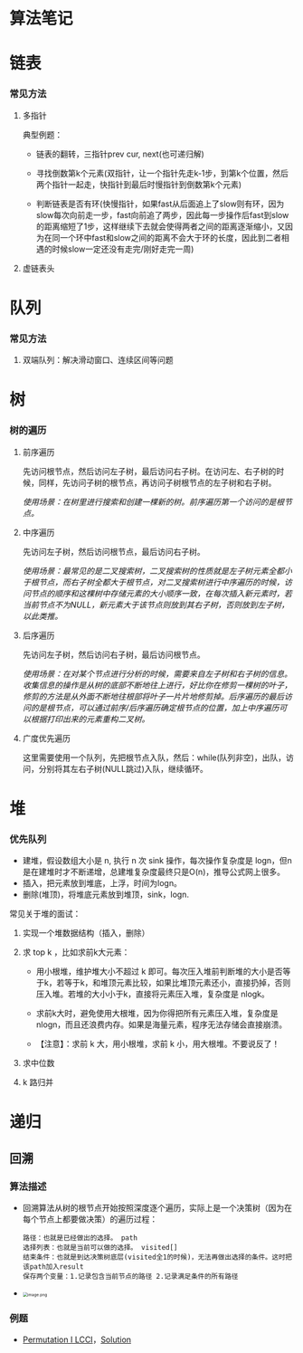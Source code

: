 # 算法笔记

# 链表

### 常见方法

1. 多指针

   典型例题：

   - 链表的翻转，三指针prev cur, next(也可递归解)

   - 寻找倒数第k个元素(双指针，让一个指针先走k-1步，到第k个位置，然后两个指针一起走，快指针到最后时慢指针到倒数第k个元素)
   - 判断链表是否有环(快慢指针，如果fast从后面追上了slow则有环，因为slow每次向前走一步，fast向前追了两步，因此每一步操作后fast到slow的距离缩短了1步，这样继续下去就会使得两者之间的距离逐渐缩小，又因为在同一个环中fast和slow之间的距离不会大于环的长度，因此到二者相遇的时候slow一定还没有走完/刚好走完一周)

2. 虚链表头

# 队列

### 常见方法

1. 双端队列：解决滑动窗口、连续区间等问题

# 树

### 树的遍历

1. 前序遍历

   先访问根节点，然后访问左子树，最后访问右子树。在访问左、右子树的时候，同样，先访问子树的根节点，再访问子树根节点的左子树和右子树。

   *使用场景：在树里进行搜索和创建一棵新的树。前序遍历第一个访问的是根节点。*

2. 中序遍历

   先访问左子树，然后访问根节点，最后访问右子树。

   *使用场景：最常见的是二叉搜索树，二叉搜索树的性质就是左子树元素全都小于根节点，而右子树全都大于根节点，对二叉搜索树进行中序遍历的时候，访问节点的顺序和这棵树中存储元素的大小顺序一致，在每次插入新元素时，若当前节点不为NULL，新元素大于该节点则放到其右子树，否则放到左子树，以此类推。*

3. 后序遍历

   先访问左子树，然后访问右子树，最后访问根节点。

   *使用场景：在对某个节点进行分析的时候，需要来自左子树和右子树的信息。收集信息的操作是从树的底部不断地往上进行，好比你在修剪一棵树的叶子，修剪的方法是从外面不断地往根部将叶子一片片地修剪掉。后序遍历的最后访问的是根节点，可以通过前序/后序遍历确定根节点的位置，加上中序遍历可以根据打印出来的元素重构二叉树。*

4. 广度优先遍历

   这里需要使用一个队列，先把根节点入队，然后：while(队列非空)，出队，访问，分别将其左右子树(NULL跳过)入队，继续循环。

# 堆

### 优先队列

- 建堆，假设数组大小是 n, 执行 n 次 sink 操作，每次操作复杂度是 logn，但n是在建堆时才不断递增，总建堆复杂度最终只是O(n)，推导公式网上很多。
- 插入，把元素放到堆底，上浮，时间为logn。
- 删除(堆顶)，将堆底元素放到堆顶，sink，logn.

常见关于堆的面试：

1. 实现一个堆数据结构（插入，删除）

2. 求 top k ，比如求前k大元素：

   - 用小根堆，维护堆大小不超过 k 即可。每次压入堆前判断堆的大小是否等于k，若等于k，和堆顶元素比较，如果比堆顶元素还小，直接扔掉，否则压入堆。若堆的大小小于k，直接将元素压入堆，复杂度是 nlogk。

   - 求前k大时，避免使用大根堆，因为你得把所有元素压入堆，复杂度是 nlogn，而且还浪费内存。如果是海量元素，程序无法存储会直接崩溃。
   - 【注意】：求前 k 大，用小根堆，求前 k 小，用大根堆。不要说反了！

3. 求中位数 

4. k 路归并

# 递归

## 回溯

### 算法描述

- 回溯算法从树的根节点开始按照深度逐个遍历，实际上是一个决策树（因为在每个节点上都要做决策）的遍历过程：

      路径：也就是已经做出的选择。 path
      选择列表：也就是当前可以做的选择。 visited[]
      结束条件：也就是到达决策树底层(visited全1的时候)，无法再做出选择的条件。这时把该path加入result
      保存两个变量：1.记录包含当前节点的路径 2.记录满足条件的所有路径


  

- <img src="https://gitee.com/TianHongZXY/blog-images/raw/master/9ac7d021aa5588b88ff3584f0d7aaa12d77103de00d2a0221bcbde3f7eb62e31-image.png" alt="image.png" style="zoom: 50%;" />

### 例题

- [Permutation I LCCI](https://leetcode-cn.com/problems/permutation-i-lcci/)，[Solution](leetcode/程序员面试金典/08-07.cpp)
